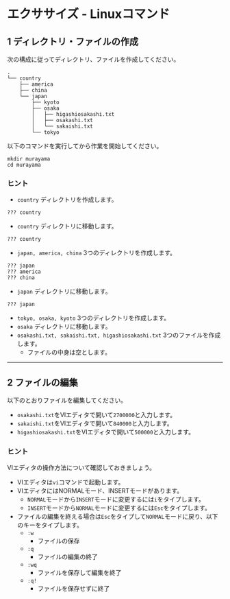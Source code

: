 # エクササイズ - Linuxコマンド

## 1 ディレクトリ・ファイルの作成

次の構成に従ってディレクトリ、ファイルを作成してください。

```
.
└── country
    ├── america
    ├── china
    └── japan
        ├── kyoto
        ├── osaka
        │   ├── higashiosakashi.txt
        │   ├── osakashi.txt
        │   └── sakaishi.txt
        └── tokyo
```

以下のコマンドを実行してから作業を開始してください。

```
mkdir murayama
cd murayama
```

### ヒント

+ `country` ディレクトリを作成します。

```
??? country
```

+ `country` ディレクトリに移動します。

```
??? country
```

+ `japan, america, china` 3つのディレクトリを作成します。

```
??? japan
??? america
??? china
```

+ `japan` ディレクトリに移動します。

```
??? japan
```

+ `tokyo, osaka, kyoto` 3つのディレクトリを作成します。
+ `osaka` ディレクトリに移動します。
+ `osakashi.txt, sakaishi.txt, higashiosakashi.txt` 3つのファイルを作成します。
  + ファイルの中身は空とします。

---

## 2 ファイルの編集

以下のとおりファイルを編集してください。

+ `osakashi.txt`をVIエディタで開いて`2700000`と入力します。
+ `sakaishi.txt`をVIエディタで開いて`840000`と入力します。
+ `higashiosakashi.txt`をVIエディタで開いて`500000`と入力します。

### ヒント

VIエディタの操作方法について確認しておきましょう。

+ VIエディタは`vi`コマンドで起動します。
+ VIエディタにはNORMALモード、INSERTモードがあります。
  + `NORMAL`モードから`INSERT`モードに変更するには`i`をタイプします。
  + `INSERT`モードから`NORMAL`モードに変更するには`Esc`をタイプします。
+ ファイルの編集を終える場合は`Esc`をタイプして`NORMAL`モードに戻り、以下のキーをタイプします。
  + `:w`
    + ファイルの保存
  + `:q`
    + ファイルの編集の終了
  + `:wq`
    + ファイルを保存して編集を終了
  + `:q!`
    + ファイルを保存せずに終了


<!--

```
mkdir murayama
cd murayama
mkdir country
cd country
mkdir japan
mkdir america
mkdir china
cd japan
mkdir tokyo
mkdir osaka
mkdir kyoto
cd osaka
touch osakashi.txt
cp osakashi.txt sakaishi.txt
cp osakashi.txt higashiosakashi.txt
```

2700000
840000
500000

-->